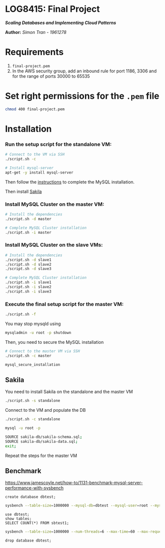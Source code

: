 LOG8415: Final Project
======================

***Scaling Databases and Implementing Cloud Patterns***

**Author:** *Simon Tran - 1961278*

# Requirements

1. `final-project.pem`
2. In the AWS security group, add an inbound rule for port 1186, 3306 and for the range of ports  30000 to 65535

# Set right permissions for the `.pem` file

```bash
chmod 400 final-project.pem
```

# Installation

### Run the setup script for the standalone VM:

```bash
# Connect to the VM via SSH
./script.sh -c

# Install mysql-server
apt-get -y install mysql-server
```

Then follow the [instructions](https://www.linode.com/docs/guides/install-mysql-on-ubuntu-14-04/) to complete the MySQL installation.

Then install [Sakila](#sakila)

### Install MySQL Cluster on the master VM:

```bash
# Install the dependencies
./script.sh -d master

# Complete MySQL Cluster installation 
./script.sh -i master
```

### Install MySQL Cluster on the slave VMs:

```bash
# Install the dependencies
./script.sh -d slave1
./script.sh -d slave2
./script.sh -d slave3

# Complete MySQL Cluster installation
./script.sh -i slave1
./script.sh -i slave2
./script.sh -i slave3
```

### Execute the final setup script for the master VM:

```bash
./script.sh -f
```

You may stop mysqld using
```bash
mysqladmin -u root -p shutdown
```


Then, you need to secure the MySQL installation

```bash
# Connect to the master VM via SSH
./script.sh -c master

mysql_secure_installation
```

## Sakila

You need to install Sakila on the standalone and the master VM

```bash
./script.sh -s standalone
```

Connect to the VM and populate the DB

```bash
./script.sh -c standalone

mysql -u root -p

SOURCE sakila-db/sakila-schema.sql;
SOURCE sakila-db/sakila-data.sql;
exit;
```

Repeat the steps for the master VM

## Benchmark
https://www.jamescoyle.net/how-to/1131-benchmark-mysql-server-performance-with-sysbench

```mysql
create database dbtest;
```

```bash
sysbench --table-size=1000000 --mysql-db=dbtest --mysql-user=root --mysql-password="" /usr/share/sysbench/oltp_read_only.lua prepare
```

```mysql
use dbtest;
show tables;
SELECT COUNT(*) FROM sbtest1;
```

```bash
sysbench --table-size=1000000 --num-threads=6 --max-time=60 --max-requests=0 --mysql-db=dbtest --mysql-user=root --mysql-password="" /usr/share/sysbench/oltp_read_only.lua run
```

```mysql
drop database dbtest;
```
